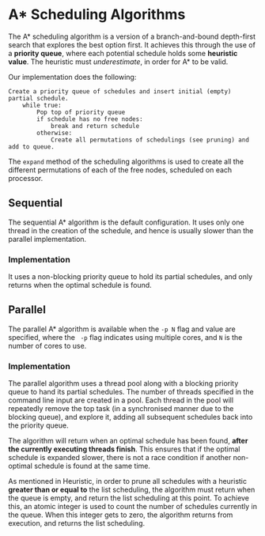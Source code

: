 # A* Scheduling Algorithms

The A* scheduling algorithm is a version of a branch-and-bound depth-first search that explores the best option first.
It achieves this through the use of a **priority queue**, where each potential schedule holds some **heuristic value**.
The heuristic must _underestimate_, in order for A* to be valid.

Our implementation does the following:

    Create a priority queue of schedules and insert initial (empty) partial schedule.
        while true:
            Pop top of priority queue
            if schedule has no free nodes:
                break and return schedule
            otherwise:
                Create all permutations of schedulings (see pruning) and add to queue.

The <code>expand</code> method of the scheduling algorithms is used to create all the different permutations of each of
the free nodes, scheduled on each processor.

## Sequential

The sequential A* algorithm is the default configuration. It uses only one thread in the creation of the schedule, and
hence is usually slower than the parallel implementation.

### Implementation

It uses a non-blocking priority queue to hold its partial schedules, and only returns when the optimal schedule is
found.

## Parallel

The parallel A* algorithm is available when the <code>-p N</code> flag and value are specified, where the <code>
-p</code>
flag indicates using multiple cores, and <code>N</code> is the number of cores to use.

### Implementation

The parallel algorithm uses a thread pool along with a blocking priority queue to hand its partial schedules. The number
of threads specified in the command line input are created in a pool. Each thread in the pool will repeatedly remove the
top task (in a synchronised manner due to the blocking queue), and explore it, adding all subsequent schedules back into
the priority queue.

The algorithm will return when an optimal schedule has been found, **after the currently executing threads finish**.
This ensures that if the optimal schedule is expanded slower, there is not a race condition if another non-optimal
schedule is found at the same time.

As mentioned in Heuristic, in order to prune all schedules with a heuristic **greater than or equal to** the list
scheduling, the algorithm must return when the queue is empty, and return the list scheduling at this point. To achieve
this, an atomic integer is used to count the number of schedules currently in the queue. When this integer gets to zero,
the algorithm returns from execution, and returns the list scheduling. 

